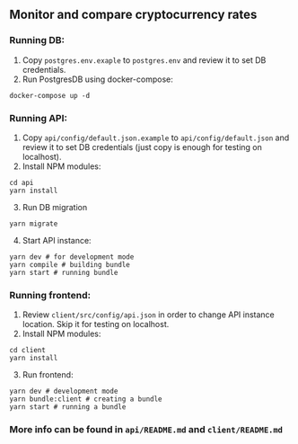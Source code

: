 ## Monitor and compare cryptocurrency rates

### Running DB:
1. Copy `postgres.env.exaple` to `postgres.env` and review it to set DB credentials.
2. Run PostgresDB using docker-compose:
```
docker-compose up -d
```

### Running API:
1. Copy `api/config/default.json.example` to `api/config/default.json` and review it to set DB credentials (just copy is enough for testing on localhost).
2. Install NPM modules:
```
cd api
yarn install
```
3. Run DB migration
```
yarn migrate
```

4. Start API instance:
```
yarn dev # for development mode
yarn compile # building bundle
yarn start # running bundle
```

### Running frontend:
1. Review `client/src/config/api.json` in order to change API instance location. Skip it for testing on localhost.
2. Install NPM modules:
```
cd client
yarn install
```
3. Run frontend:
```
yarn dev # development mode
yarn bundle:client # creating a bundle
yarn start # running a bundle
```

### More info can be found in `api/README.md` and `client/README.md`